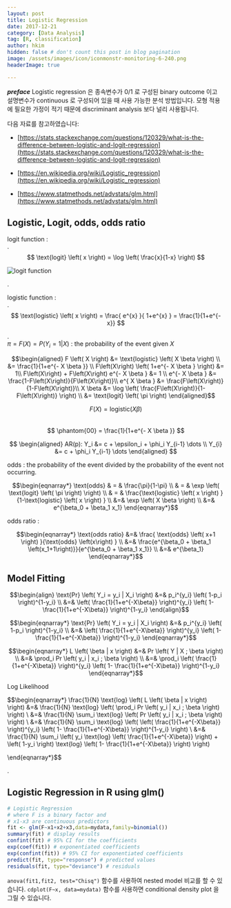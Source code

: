 ```yaml
---
layout: post  
title: Logistic Regression  
date: 2017-12-21  
category: [Data Analysis]  
tag: [R, classification]  
author: hkim  
hidden: false # don't count this post in blog pagination  
image: /assets/images/icon/iconmonstr-monitoring-6-240.png  
headerImage: true

---
```


***preface*** Logistic regression 은 종속변수가 0/1 로 구성된 binary outcome 이고 설명변수가 continuous 로 구성되어 있을 때 사용 가능한 분석 방법입니다. 모형 적용에 필요한 가정이 적기 때문에 discriminant analysis 보다 널리 사용됩니다.

다음 자료를 참고하였습니다:  
- [https://stats.stackexchange.com/questions/120329/what-is-the-difference-between-logistic-and-logit-regression](https://stats.stackexchange.com/questions/120329/what-is-the-difference-between-logistic-and-logit-regression)

- [https://en.wikipedia.org/wiki/Logistic_regression](https://en.wikipedia.org/wiki/Logistic_regression)
- [https://www.statmethods.net/advstats/glm.html](https://www.statmethods.net/advstats/glm.html)


## Logistic, Logit, odds, odds ratio

$\text{logit function}$ :  
.  
$$
\text{logit} \left( x \right) = \log \left( \frac{x}{1-x} \right)
$$

![logit function](http://mathworld.wolfram.com/images/eps-gif/LogitTransformation_1000.gif)  

.  

$\text{logistic function}$ :  
.  
$$
\text{logistic} \left( x \right) = \frac{ e^{x} }{ 1+e^{x} } = \frac{1}{1+e^{-x}}
$$

.  
$\pi = F\left(X\right) = P \left( Y_i = 1 | X \right)$ : the probability of the event given $X$  

$$\begin{aligned}
F \left( X \right) &= \text{logistic} \left( X \beta \right) \\
                &= \frac{1}{1+e^{- X \beta }} \\
F\left(X\right) \left( 1+e^{- X \beta } \right) &= 1\\
F\left(X\right)  + F\left(X\right) e^{- X \beta } &= 1 \\
e^{- X \beta } &= \frac{1-F\left(X\right)}{F\left(X\right)}\\
e^{ X \beta } &= \frac{F\left(X\right)}{1-F\left(X\right)}\\
X \beta &= \log \left( \frac{F\left(X\right)}{1-F\left(X\right)} \right) \\
        &= \text{logit} \left( \pi \right)
\end{aligned}$$

$$ F \left( X \right) = \text{logistic} \left( X \beta \right) $$  
$$  \phantom{00}     = \frac{1}{1+e^{- X \beta }} $$


$$
\begin{aligned}
 AR(p): Y_i &= c + \epsilon_i + \phi_i Y_{i-1} \dots \\
 Y_{i} &= c + \phi_i Y_{i-1} \dots
\end{aligned}
$$



$\text{odds}$ : the probability of the event divided by the probability of the event not occurring.

$$\begin{eqnarray*}
\text{odds}
& = & \frac{\pi}{1-\pi} \\
& = & \exp \left( \text{logit} \left( \pi \right) \right) \\
& = & \frac{\text{logistic} \left( x \right) }{1-\text{logistic} \left( x \right) } \\
&=& \exp \left( X \beta \right) \\
&=& e^{\beta_0 + \beta_1 x_1}
\end{eqnarray*}$$


$\text{odds ratio}$ :

$$\begin{eqnarray*}
\text{odds ratio}
&=& \frac{ \text{odds} \left( x+1 \right) }{\text{odds} \left(x\right) } \\
&=& \frac{e^{\beta_0 + \beta_1 \left(x_1+1\right)}}{e^{\beta_0 + \beta_1 x_1}} \\
&=& e^{\beta_1}
\end{eqnarray*}$$



## Model Fitting

$$\begin{align}
\text{Pr} \left( Y_i = y_i | X_i \right) &=& p_i^{y_i} \left( 1-p_i \right)^{1-y_i} \\
&=& \left( \frac{1}{1+e^{-X\beta}} \right)^{y_i} \left( 1- \frac{1}{1+e^{-X\beta}} \right)^{1-y_i}
\end{align}$$

$$\begin{eqnarray*}
\text{Pr} \left( Y_i = y_i | X_i \right) &=& p_i^{y_i} \left( 1-p_i \right)^{1-y_i} \\
&=& \left( \frac{1}{1+e^{-X\beta}} \right)^{y_i} \left( 1- \frac{1}{1+e^{-X\beta}} \right)^{1-y_i}
\end{eqnarray*}$$


$$\begin{eqnarray*}
L \left( \beta | x \right)
&=& Pr \left( Y | X ; \beta \right) \\
&=& \prod_i Pr \left( y_i | x_i ; \beta \right) \\
&=& \prod_i \left( \frac{1}{1+e^{-X\beta}} \right)^{y_i} \left( 1- \frac{1}{1+e^{-X\beta}} \right)^{1-y_i}
\end{eqnarray*}$$

Log Likelihood

$$\begin{eqnarray*}
\frac{1}{N} \text{log} \left( L \left( \beta | x \right) \right) &=& \frac{1}{N} \text{log} \left( \prod_i Pr \left( y_i | x_i ; \beta \right) \right) \\
&=& \frac{1}{N} \sum_i \text{log} \left( Pr \left( y_i | x_i ; \beta \right) \right) \\
&=& \frac{1}{N} \sum_i \text{log} \left( \left( \frac{1}{1+e^{-X\beta}} \right)^{y_i} \left( 1- \frac{1}{1+e^{-X\beta}} \right)^{1-y_i} \right) \\
&=& \frac{1}{N} \sum_i \left(
  y_i \text{log} \left( \frac{1}{1+e^{-X\beta}} \right) +
  \left( 1-y_i \right) \text{log} \left( 1- \frac{1}{1+e^{-X\beta}} \right)
  \right)

\end{eqnarray*}$$

.


## Logistic Regression in R using glm()

```r
# Logistic Regression
# where F is a binary factor and
# x1-x3 are continuous predictors
fit <- glm(F~x1+x2+x3,data=mydata,family=binomial())
summary(fit) # display results
confint(fit) # 95% CI for the coefficients
exp(coef(fit)) # exponentiated coefficients
exp(confint(fit)) # 95% CI for exponentiated coefficients
predict(fit, type="response") # predicted values
residuals(fit, type="deviance") # residuals
```

`anova(fit1,fit2, test="Chisq")` 함수를 사용하여 nested model 비교를 할 수 있습니다. `cdplot(F~x, data=mydata)` 함수를 사용하면 conditional density plot 을 그릴 수 있습니다.
